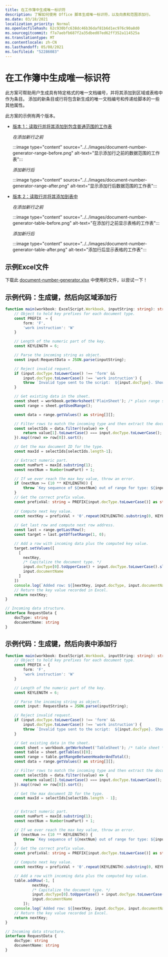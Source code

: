 ```yaml
---
title: 在工作簿中生成唯一标识符
description: 了解如何使用 Office 脚本生成唯一标识符，以及向表和范围添加行。
ms.date: 03/18/2021
localization_priority: Normal
ms.openlocfilehash: 62c930bfc638dc46b36daf81b6d1ec976c90a8d0
ms.sourcegitcommit: f7a7aebfb687f2a35dbed07ed62ff352a114525a
ms.translationtype: MT
ms.contentlocale: zh-CN
ms.lasthandoff: 05/08/2021
ms.locfileid: "52286083"
---
```

# <a name="generate-a-unique-identifier-in-a-workbook"></a>在工作簿中生成唯一标识符

此方案可帮助用户生成具有特定格式的唯一文档编号，并将其添加到区域或表格中作为条目。 添加的新条目或行将包含新生成的唯一文档编号和传递给脚本的一些其他属性。

此方案的示例有两个版本。

* [版本 1：读取行并将其添加到包含普通范围的工作表](#sample-code-generate-key-and-add-row-to-range)

    _在添加新行之前_

    :::image type="content" source="../../images/document-number-generator-range-before.png" alt-text="显示添加行之前的数据范围的工作表":::

    _添加新行后_

    :::image type="content" source="../../images/document-number-generator-range-after.png" alt-text="显示添加行后数据范围的工作表":::

* [版本 2：读取行并将其添加到表中](#sample-code-generate-key-and-add-row-to-table)

    _在添加新行之前_

    :::image type="content" source="../../images/document-number-generator-table-before.png" alt-text="在添加行之前显示表格的工作表":::

    _添加新行后_

    :::image type="content" source="../../images/document-number-generator-table-after.png" alt-text="添加行后显示表格的工作表":::

## <a name="sample-excel-file"></a>示例Excel文件

下载此 <a href="document-number-generator.xlsx">document-number-generator.xlsx</a> 中使用的文件，以尝试一下！

## <a name="sample-code-generate-key-and-add-row-to-range"></a>示例代码：生成键，然后向区域添加行

```TypeScript
function main(workbook: ExcelScript.Workbook, inputString: string): string {
    // Object to hold key prefixes for each document type.
    const PREFIX  = {
        form: 'F',
        'work instruction': 'W'
    }

    // Length of the numeric part of the key.
    const KEYLENGTH = 6;

    // Parse the incoming string as object.
    const input:RequestData = JSON.parse(inputString);

    // Reject invalid request.
    if (input.docType.toLowerCase() !== 'form' && 
        input.docType.toLowerCase() !== 'work instruction') {
        throw `Invalid type sent to the script:  ${input.docType}. Should be one of the following: ${Object.keys(PREFIX)}`
    }

    // Get existing data in the sheet.
    const sheet = workbook.getWorksheet('PlainSheet'); /* plain range sheet */
    const range = sheet.getUsedRange();

    const data = range.getValues() as string[][];

    // Filter rows to match the incoming type and then extract the document number column (index 0) and then sort it. 
    const selectIds = data.filter((value) => {
        return value[1].toLowerCase() === input.docType.toLowerCase();
    }).map((row) => row[0]).sort();

    // Get the max document ID for the type.
    const maxId = selectIds[selectIds.length-1];

    // Extract numeric part.
    const numPart = maxId.substring(1);
    const nextNum = Number(numPart) + 1;

    // If we ever reach the max key value, throw an error.
    if (nextNum >= (10 ** KEYLENGTH)) {
        throw `Key sequence of ${nextNum} out of range for type: ${input.docType}.`
    }
    // Get the correct prefix value.
    const prefixVal: string = PREFIX[input.docType.toLowerCase()] as string;
    
    // Compute next key value.
    const nextKey = prefixVal + '0'.repeat(KEYLENGTH).substring(0, KEYLENGTH - String(nextNum).length) + String(nextNum);
    
    // Get last row and compute next row address.
    const last = range.getLastRow();
    const target = last.getOffsetRange(1, 0);

    // Add a row with incoming data plus the computed key value.
    target.setValues([
      [
        nextKey, 
        /* Capitalize the document type. */
        input.docType[0].toUpperCase() + input.docType.toLowerCase().slice(1),
        input.documentName
      ]
    ])
    console.log(`Added row: ${[nextKey, input.docType, input.documentName]}`)
    // Return the key value recorded in Excel.
    return nextKey;
}

// Incoming data structure.
interface RequestData {
    docType: string
    documentName: string
}
```

## <a name="sample-code-generate-key-and-add-row-to-table"></a>示例代码：生成键，然后向表中添加行

```TypeScript
function main(workbook: ExcelScript.Workbook, inputString: string): string {
    // Object to hold key prefixes for each document type.
    const PREFIX = {
        form: 'F',
        'work instruction': 'W'
    }

    // Length of the numeric part of the key.
    const KEYLENGTH = 6;

    // Parse the incoming string as object.
    const input: RequestData = JSON.parse(inputString);

    // Reject invalid request.
    if (input.docType.toLowerCase() !== 'form' &&
        input.docType.toLowerCase() !== 'work instruction') {
        throw `Invalid type sent to the script:  ${input.docType}. Should be one of the following: ${Object.keys(PREFIX)}`
    }

    // Get existing data in the sheet.
    const sheet = workbook.getWorksheet('TableSheet'); /* table sheet */
    const table = sheet.getTables()[0];
    const range = table.getRangeBetweenHeaderAndTotal();
    const data = range.getValues() as string[][];

    // Filter rows to match the incoming type and then extract the document number column (index 0) and then sort it.
    const selectIds = data.filter((value) => {
        return value[1].toLowerCase() === input.docType.toLowerCase();
    }).map((row) => row[0]).sort();

    // Get the max document ID for the type.
    const maxId = selectIds[selectIds.length - 1];


    // Extract numeric part.
    const numPart = maxId.substring(1);
    const nextNum = Number(numPart) + 1;

    // If we ever reach the max key value, throw an error.
    if (nextNum >= (10 ** KEYLENGTH)) {
        throw `Key sequence of ${nextNum} out of range for type: ${input.docType}.`
    }
    // Get the correct prefix value.
    const prefixVal: string = PREFIX[input.docType.toLowerCase()] as string;

    // Compute next key value.
    const nextKey = prefixVal + '0'.repeat(KEYLENGTH).substring(0, KEYLENGTH - String(nextNum).length) + String(nextNum);

    // Add a row with incoming data plus the computed key value.
    table.addRow(-1, [
            nextKey,
            /* Capitalize the document type. */
            input.docType[0].toUpperCase() + input.docType.toLowerCase().slice(1),
            input.documentName
        ]);
    console.log(`Added row: ${[nextKey, input.docType, input.documentName]}`)
    // Return the key value recorded in Excel.
    return nextKey;
}

// Incoming data structure.
interface RequestData {
    docType: string
    documentName: string
}
```
